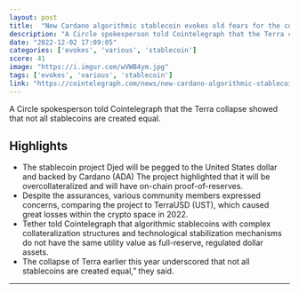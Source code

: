 ```yaml
---
layout: post
title:  "New Cardano algorithmic stablecoin evokes old fears for the community"
description: "A Circle spokesperson told Cointelegraph that the Terra collapse showed that not all stablecoins are created equal."
date: "2022-12-02 17:09:05"
categories: ['evokes', 'various', 'stablecoin']
score: 41
image: "https://i.imgur.com/wVWB4ym.jpg"
tags: ['evokes', 'various', 'stablecoin']
link: "https://cointelegraph.com/news/new-cardano-algorithmic-stablecoin-evokes-old-fears-for-the-community"
---
```


A Circle spokesperson told Cointelegraph that the Terra collapse showed that not all stablecoins are created equal.

## Highlights

- The stablecoin project Djed will be pegged to the United States dollar and backed by Cardano (ADA) The project highlighted that it will be overcollateralized and will have on-chain proof-of-reserves.
- Despite the assurances, various community members expressed concerns, comparing the project to TerraUSD (UST), which caused great losses within the crypto space in 2022.
- Tether told Cointelegraph that algorithmic stablecoins with complex collateralization structures and technological stabilization mechanisms do not have the same utility value as full-reserve, regulated dollar assets.
- The collapse of Terra earlier this year underscored that not all stablecoins are created equal,” they said.

---
